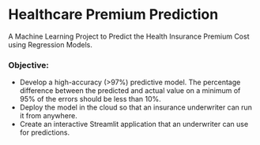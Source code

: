 # Healthcare Premium Prediction
A Machine Learning Project to Predict the Health Insurance Premium Cost using Regression Models.

### Objective: 
- Develop a high-accuracy (>97%) predictive model. The percentage difference between the predicted and actual value on a minimum of 95% of the errors should be less than 
10%. 
- Deploy the model in the cloud so that an insurance underwriter can run it from anywhere. 
- Create an interactive Streamlit application that an underwriter can use for predictions. 
